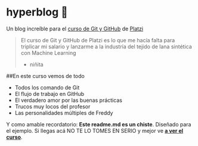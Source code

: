 # hyperblog 💚
Un blog increíble para el [curso de Git y GitHub](https://platzi.com/clases/git-github/ "curso de Git y GitHub") de [Platzi](https://platzi.com/ "Platzi") 
>El curso de Git y GitHub de Platzi es lo que me hacía falta para triplicar mi salario y lanzarme a la industría del tejido de lana sintética con Machine Learning
> - niñita 

##En este curso vemos de todo
* Todos los comando de Git
* El flujo de trabajo en GitHub 
* El verdadero amor por las buenas prácticas
* Trucos muy locos del profesor 
* Las personalidades múltiples de Freddy 

Y como amable recordatorio: **Este readme.md es un chiste**. Diseñado para el ejemplo. Si llegas acá NO TE LO TOMES EN SERIO y mejor ve [**a ver el curso**](https://platzi.com/clases/git-github/ "a ver el curso").